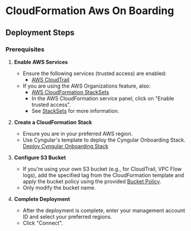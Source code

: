 # CloudFormation Aws On Boarding

## Deployment Steps

### Prerequisites

1. **Enable AWS Services**
   - Ensure the following services (trusted access) are enabled:
     - [AWS CloudTrail](CloudTrail)
   - If you are using the AWS Organizations feature, also:
     - [AWS CloudFormation StackSets](CloudFormation_StackSets)
     - In the AWS CloudFormation service panel, click on "Enable trusted access".
     - See [StackSets](StackSets) for more information.

2. **Create a CloudFormation Stack**
   - Ensure you are in your preferred AWS region.
   - Use Cyngular's template to deploy the Cyngular Onboarding Stack. [Deploy Cyngular Onboarding Stack](Deploy_Cyngular_Onboarding_Stack)

3. **Configure S3 Bucket**
   - If you're using your own S3 bucket (e.g., for CloudTrail, VPC Flow logs), add the specified tag from the CloudFormation template and apply the bucket policy using the provided [Bucket Policy](Bucket_Policy).
   - Only modify the bucket name.

4. **Complete Deployment**
   - After the deployment is complete, enter your management account ID and select your preferred regions.
   - Click "Connect".

[CloudTrail]: https://us-east-1.console.aws.amazon.com/organizations/v2/home/services/CloudTrail
[CloudFormation_StackSets]: https://us-east-1.console.aws.amazon.com/organizations/v2/home/services/CloudFormation%20StackSets

[Deploy_Cyngular_Onboarding_Stack]: https://us-east-1.console.aws.amazon.com/cloudformation/home?region=us-east-1#/stacks/quickcreate?templateURL=https://cyngular-onboarding-templates.s3.amazonaws.com/stacks/CyngularOnBoarding.yaml&stackName=CyngularOnBoarding

[Bucket_Policy]: https://cyngular-onboarding-templates.s3.us-east-1.amazonaws.com/stacks/bucket-policy-s3-statement.json


[StackSets]: "https://docs.aws.amazon.com/AWSCloudFormation/latest/UserGuide/stacksets-prereqs.html"